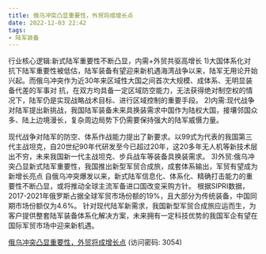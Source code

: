 ```yaml
---
title: 俄乌冲突凸显重要性，外贸将成增长点
date: 2022-12-03 22:42
tags:
- 陆军装备
---
```

行业核心逻辑:新式陆军重要性不断凸显，内需+外贸共驱高增长
1)大国体系化对抗下陆军重要性被低估，陆军装备有望迎来新机遇海湾战争以来，陆军无用论开始兴起。而俄乌冲突作为近30年来区域性大国之间首次大规模、成体系、无明显装备代差的军事对
抗，在双方均具备一定区域防空能力，无法获得绝对制空权的情况下，陆军仍是实现战略战术目标、进行区域控制的重要手段。
2)内需:现代战争对陆军提出新挑战，我国陆军装备未来具换装需求中国作为陆权大国，接壤邻国众多、陆上边境漫长，复杂周边局势下仍需要保持强大的陆军威慑力量。
<!-- more -->
现代战争对陆军的防空、体系作战能力提出了新要求。以99式为代表的我国第三代主战坦克，自20世纪90年代研发至今已超过20年，这20多年无人机等新技术层出不穷，未来我国新一代主战坦克、步兵战车等装备具换装需求。
3)外贸:俄乌冲突凸显新式陆军重要性，我国推出新型军贸合成旅，成套体系输出，军贸有望成为新增长亮点
自俄乌冲突爆发以来，新式陆军信息化、体系化、精确打击能力的重要性不断凸显，或将推动全球主流军备进口国改变采购方针。
根据SIPRI数据，2017-2021年俄罗斯占据全球军贸市场份额的19%，且大部分为传统装备，中国同期市场份额仅为4.6%。
针对现代陆军新需求，我国新型军贸合成旅应运而生，为客户提供整套陆军装备体系化解决方案，未来拥有一定科技优势的我国军企有望在国际军贸市场中迎来新机遇。

[俄乌冲突凸显重要性，外贸将成增长点](https://url12.ctfile.com/f/3948612-739737063-3f9e64?p=3054)
(访问密码: 3054)


